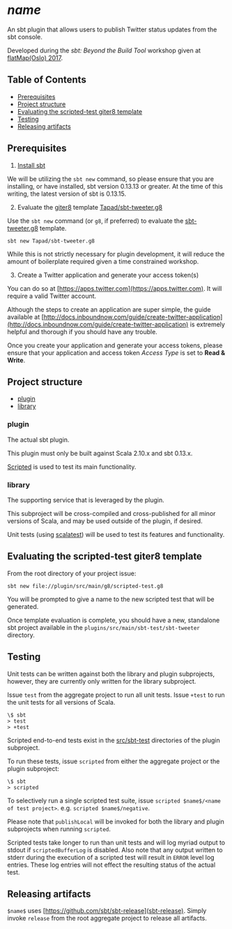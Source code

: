 # $name$
An sbt plugin that allows users to publish Twitter status updates from the sbt console.

Developed during the *sbt: Beyond the Build Tool* workshop given at [flatMap(Oslo) 2017](http://2017.flatmap.no).

## Table of Contents
* [Prerequisites](#prerequisites)
* [Project structure](#project-structure)
* [Evaluating the scripted-test giter8 template](#evaluating-the-scripted-test-giter8-template)
* [Testing](#testing)
* [Releasing artifacts](#releasing-artifacts)

## Prerequisites
1. [Install sbt](http://www.scala-sbt.org/download.html)

We will be utilizing the `sbt new` command, so please ensure that you are installing, or have installed, sbt version 0.13.13 or greater. At the time of this writing, the latest version of sbt is 0.13.15.

2. Evaluate the [giter8](http://www.foundweekends.org/giter8/) template [Tapad/sbt-tweeter.g8](https://github.com/Tapad/sbt-tweeter.g8)

Use the `sbt new` command (or `g8`, if preferred) to evaluate the [sbt-tweeter.g8](https://github.com/Tapad/sbt-tweeter.g8) template.

```
sbt new Tapad/sbt-tweeter.g8
```

While this is not strictly necessary for plugin development, it will reduce the amount of boilerplate required given a time constrained workshop.

3. Create a Twitter application and generate your access token(s)

You can do so at [https://apps.twitter.com](https://apps.twitter.com). It will require a valid Twitter account.

Although the steps to create an application are super simple, the guide available at [http://docs.inboundnow.com/guide/create-twitter-application](http://docs.inboundnow.com/guide/create-twitter-application) is extremely helpful and thorough if you should have any trouble.

Once you create your application and generate your access tokens, please ensure that your application and access token *Access Type* is set to **Read & Write**.

## Project structure
* [plugin](plugin)
* [library](library)

### plugin
The actual sbt plugin.

This plugin must only be built against Scala 2.10.x and sbt 0.13.x.

[Scripted](http://www.scala-sbt.org/0.13/docs/Testing-sbt-plugins.html#scripted+test+framework) is used to test its main functionality.

### library
The supporting service that is leveraged by the plugin.

This subproject will be cross-compiled and cross-published for all minor versions of Scala, and may be used outside of the plugin, if desired.

Unit tests (using [scalatest](http://www.scalatest.org/)) will be used to test its features and functionality.

## Evaluating the scripted-test giter8 template
From the root directory of your project issue:

```
sbt new file://plugin/src/main/g8/scripted-test.g8
```

You will be prompted to give a name to the new scripted test that will be generated.

Once template evaluation is complete, you should have a new, standalone sbt project available in the `plugins/src/main/sbt-test/sbt-tweeter` directory.

## Testing
Unit tests can be written against both the library and plugin subprojects, however, they are currently only written for the library subproject.

Issue `test` from the aggregate project to run all unit tests. Issue `+test` to run the unit tests for all versions of Scala.

```
\$ sbt
> test
> +test
```

Scripted end-to-end tests exist in the [src/sbt-test](plugin/src/sbt-test) directories of the plugin subproject.

To run these tests, issue `scripted` from either the aggregate project or the plugin subproject:

```
\$ sbt
> scripted
```

To selectively run a single scripted test suite, issue `scripted $name$/<name of test project>`. e.g. `scripted $name$/negative`.

Please note that `publishLocal` will be invoked for both the library and plugin subprojects when running `scripted`.

Scripted tests take longer to run than unit tests and will log myriad output to stdout if `scriptedBufferLog` is disabled. Also note that any output written to stderr during the execution of a scripted test will result in `ERROR` level log entries. These log entries will not effect the resulting status of the actual test.

## Releasing artifacts
`$name$` uses [https://github.com/sbt/sbt-release](sbt-release). Simply invoke `release` from the root aggregate project to release all artifacts.
